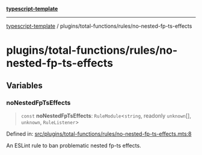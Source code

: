 [**typescript-template**](../../../README.md)

---

[typescript-template](../../../README.md) / plugins/total-functions/rules/no-nested-fp-ts-effects

# plugins/total-functions/rules/no-nested-fp-ts-effects

## Variables

### noNestedFpTsEffects

> `const` **noNestedFpTsEffects**: `RuleModule`\<`string`, readonly `unknown`[], `unknown`, `RuleListener`\>

Defined in: [src/plugins/total-functions/rules/no-nested-fp-ts-effects.mts:8](https://github.com/noshiro-pf/eslint-config-typed/blob/main/src/plugins/total-functions/rules/no-nested-fp-ts-effects.mts#L8)

An ESLint rule to ban problematic nested fp-ts effects.

